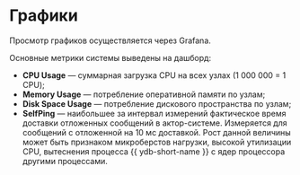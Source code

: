 # Графики

Просмотр графиков осуществляется через Grafana.

Основные метрики системы выведены на дашборд:

* **CPU Usage** — суммарная загрузка CPU на всех узлах (1&nbsp;000&nbsp;000 = 1 CPU);
* **Memory Usage** — потребление оперативной памяти по узлам;
* **Disk Space Usage** — потребление дискового пространства по узлам;
* **SelfPing** — наибольшее за интервал измерений фактическое время доставки отложенных сообщений в актор-системе. Измеряется для сообщений с отложенной на 10 мс доставкой. Рост данной величины может быть признаком микроберстов нагрузки, высокой утилизации CPU, вытеснения процесса {{ ydb-short-name }} с ядер процессора другими процессами.
